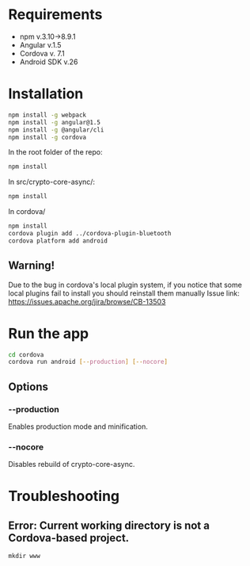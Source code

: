 # Requirements

* npm v.3.10->8.9.1
* Angular v.1.5
* Cordova v. 7.1
* Android SDK v.26

# Installation
```bash
npm install -g webpack
npm install -g angular@1.5
npm install -g @angular/cli
npm install -g cordova
```

In the root folder of the repo:
```bash
npm install
```
In src/crypto-core-async/:
```bash
npm install
```
In cordova/
```bash
npm install
cordova plugin add ../cordova-plugin-bluetooth
cordova platform add android
```

## Warning!
Due to the bug in cordova's local plugin system, if you notice that some local plugins fail to install you should reinstall them manually
Issue link: https://issues.apache.org/jira/browse/CB-13503

# Run the app
```bash
cd cordova
cordova run android [--production] [--nocore]
```
## Options
### --production
Enables production mode and minification.
### --nocore
Disables rebuild of crypto-core-async.

# Troubleshooting
## Error: Current working directory is not a Cordova-based project.
`mkdir www`